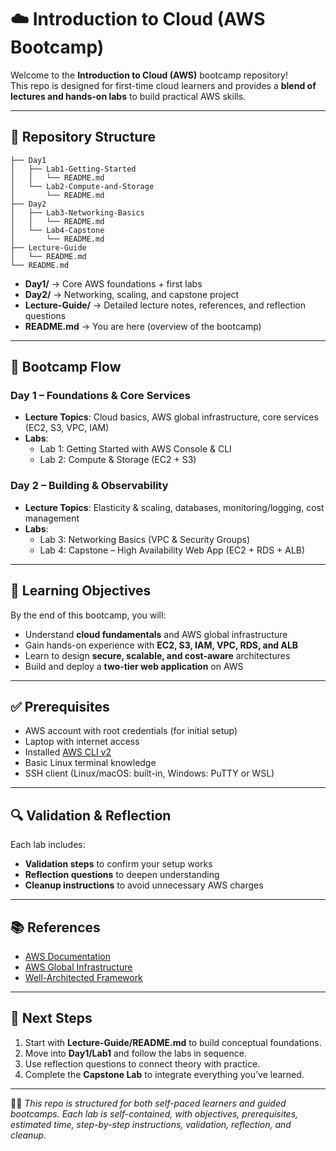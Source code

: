 # ☁️ Introduction to Cloud (AWS Bootcamp)

Welcome to the **Introduction to Cloud (AWS)** bootcamp repository!  
This repo is designed for first-time cloud learners and provides a **blend of lectures and hands-on labs** to build practical AWS skills.

---

## 📂 Repository Structure

```text
├── Day1
│   ├── Lab1-Getting-Started
│   │   └── README.md
│   └── Lab2-Compute-and-Storage
│       └── README.md
├── Day2
│   ├── Lab3-Networking-Basics
│   │   └── README.md
│   └── Lab4-Capstone
│       └── README.md
├── Lecture-Guide
│   └── README.md
└── README.md

```

- **Day1/** → Core AWS foundations + first labs  
- **Day2/** → Networking, scaling, and capstone project  
- **Lecture-Guide/** → Detailed lecture notes, references, and reflection questions  
- **README.md** → You are here (overview of the bootcamp)  

---

## 📅 Bootcamp Flow

### **Day 1 – Foundations & Core Services**
- **Lecture Topics**: Cloud basics, AWS global infrastructure, core services (EC2, S3, VPC, IAM)  
- **Labs**:  
  - Lab 1: Getting Started with AWS Console & CLI  
  - Lab 2: Compute & Storage (EC2 + S3)  

### **Day 2 – Building & Observability**
- **Lecture Topics**: Elasticity & scaling, databases, monitoring/logging, cost management  
- **Labs**:  
  - Lab 3: Networking Basics (VPC & Security Groups)  
  - Lab 4: Capstone – High Availability Web App (EC2 + RDS + ALB)  

---

## 🎯 Learning Objectives
By the end of this bootcamp, you will:
- Understand **cloud fundamentals** and AWS global infrastructure  
- Gain hands-on experience with **EC2, S3, IAM, VPC, RDS, and ALB**  
- Learn to design **secure, scalable, and cost-aware** architectures  
- Build and deploy a **two-tier web application** on AWS  

---

## ✅ Prerequisites
- AWS account with root credentials (for initial setup)  
- Laptop with internet access  
- Installed [AWS CLI v2](https://docs.aws.amazon.com/cli/latest/userguide/getting-started-install.html)  
- Basic Linux terminal knowledge  
- SSH client (Linux/macOS: built-in, Windows: PuTTY or WSL)  

---

## 🔍 Validation & Reflection
Each lab includes:
- **Validation steps** to confirm your setup works  
- **Reflection questions** to deepen understanding  
- **Cleanup instructions** to avoid unnecessary AWS charges  

---

## 📚 References
- [AWS Documentation](https://docs.aws.amazon.com/)  
- [AWS Global Infrastructure](https://aws.amazon.com/about-aws/global-infrastructure/)  
- [Well-Architected Framework](https://docs.aws.amazon.com/wellarchitected/latest/framework/welcome.html)  

---

## 🚀 Next Steps
1. Start with **Lecture-Guide/README.md** to build conceptual foundations.  
2. Move into **Day1/Lab1** and follow the labs in sequence.  
3. Use reflection questions to connect theory with practice.  
4. Complete the **Capstone Lab** to integrate everything you’ve learned.  

---

👨‍🏫 *This repo is structured for both self-paced learners and guided bootcamps. Each lab is self-contained, with objectives, prerequisites, estimated time, step-by-step instructions, validation, reflection, and cleanup.*

